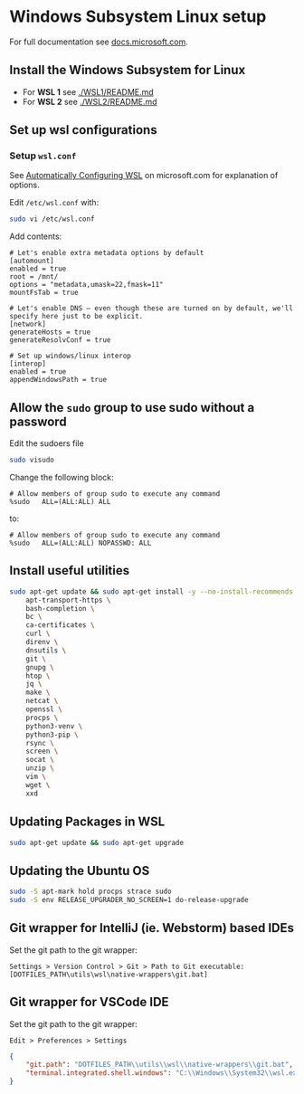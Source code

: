 # Windows Subsystem Linux setup

For full documentation see [docs.microsoft.com](https://docs.microsoft.com/en-us/windows/wsl/install-win10).

## Install the Windows Subsystem for Linux

- For **WSL 1** see [./WSL1/README.md](./WSL1/README.md)
- For **WSL 2** see [./WSL2/README.md](./WSL2/README.md)

## Set up wsl configurations

### Setup `wsl.conf`

See [Automatically Configuring WSL](https://blogs.msdn.microsoft.com/commandline/2018/02/07/automatically-configuring-wsl/) on microsoft.com for explanation of options.

Edit `/etc/wsl.conf` with:

```bash
sudo vi /etc/wsl.conf
```

Add contents:

```text
# Let's enable extra metadata options by default
[automount]
enabled = true
root = /mnt/
options = "metadata,umask=22,fmask=11"
mountFsTab = true

# Let's enable DNS – even though these are turned on by default, we'll specify here just to be explicit.
[network]
generateHosts = true
generateResolvConf = true

# Set up windows/linux interop
[interop]
enabled = true
appendWindowsPath = true
```

## Allow the `sudo` group to use sudo without a password

Edit the sudoers file

```bash
sudo visudo
```

Change the following block:

```text
# Allow members of group sudo to execute any command
%sudo   ALL=(ALL:ALL) ALL
```

to:

```text
# Allow members of group sudo to execute any command
%sudo   ALL=(ALL:ALL) NOPASSWD: ALL
```

## Install useful utilities

```bash
sudo apt-get update && sudo apt-get install -y --no-install-recommends \
    apt-transport-https \
    bash-completion \
    bc \
    ca-certificates \
    curl \
    direnv \
    dnsutils \
    git \
    gnupg \
    htop \
    jq \
    make \
    netcat \
    openssl \
    procps \
    python3-venv \
    python3-pip \
    rsync \
    screen \
    socat \
    unzip \
    vim \
    wget \
    xxd
```

## Updating Packages in WSL

```bash
sudo apt-get update && sudo apt-get upgrade
```

## Updating the Ubuntu OS

```bash
sudo -S apt-mark hold procps strace sudo
sudo -S env RELEASE_UPGRADER_NO_SCREEN=1 do-release-upgrade
```

## Git wrapper for IntelliJ (ie. Webstorm) based IDEs

Set the git path to the git wrapper:

```text
Settings > Version Control > Git > Path to Git executable: [DOTFILES_PATH\utils\wsl\native-wrappers\git.bat]
```

## Git wrapper for VSCode IDE

Set the git path to the git wrapper:

```text
Edit > Preferences > Settings
```

```json
{
    "git.path": "DOTFILES_PATH\\utils\\wsl\\native-wrappers\\git.bat",
    "terminal.integrated.shell.windows": "C:\\Windows\\System32\\wsl.exe"
}
```
